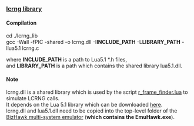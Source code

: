 ### [lcrng library](./lcrng_lib)

#### Compilation
cd ./lcrng_lib  
gcc -Wall -fPIC -shared -o lcrng.dll -I**INCLUDE_PATH** -L**LIBRARY_PATH** -llua5.1 lcrng.c  
  
where	__INCLUDE_PATH__ is a path to Lua5.1 *.h files,  
and		__LIBRARY_PATH__ is a path which contains the shared library lua5.1.dll.  

#### Note
lcrng.dll is a shared library which is used by the script [r_frame_finder.lua](./r_frame_finder.lua) to simulate LCRNG calls.  
It depends on the Lua 5.1 library which can be downloaded [here](https://sourceforge.net/projects/luabinaries/files/5.1.5/Windows%20Libraries/Dynamic/lua-5.1.5_Win64_dllw4_lib.zip/download).  
lcrng.dll and lua5.1.dll need to be copied into the top-level folder of the [BizHawk multi-system emulator](https://github.com/TASVideos/BizHawk) (__which contains the **EmuHawk.exe**__).

